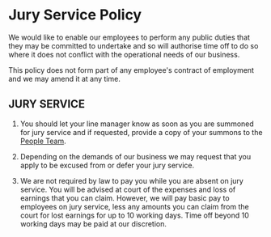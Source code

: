 # Jury Service Policy

We would like to enable our employees to perform any public duties that they may be committed to
undertake and so will authorise time off to do so where it does not conflict with the
operational needs of our business. 

This policy does not form part of any employee's contract of employment and we may amend it at any time. 

## JURY SERVICE

1. You should let your line manager know as soon as you are summoned for jury service and if requested,
provide a copy of your summons to the [People Team](mailto:people@infinityworks.com). 

2. Depending on the demands of our business we may request that you apply to be excused
from or defer your jury service.

3. We are not required by law to pay you while you are absent on jury service. You will be
advised at court of the expenses and loss of earnings that you can claim. However, we will
pay basic pay to employees on jury service, less any amounts you can claim from the court
for lost earnings for up to 10 working days. Time off beyond 10
working days may be paid at our discretion.
